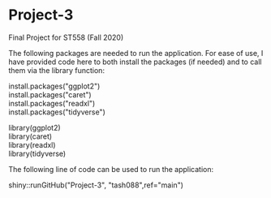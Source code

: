 # Project-3
Final Project for ST558 (Fall 2020)

The following packages are needed to run the application. For ease of use, I have provided code here to both install the packages (if needed) and to call them via the library function:

install.packages("ggplot2")  
install.packages("caret")  
install.packages("readxl")  
install.packages("tidyverse")  
  
library(ggplot2)  
library(caret)  
library(readxl)  
library(tidyverse)  


The following line of code can be used to run the application:

shiny::runGitHub("Project-3", "tash088",ref="main")
